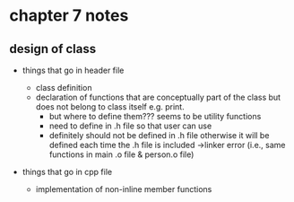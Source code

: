 # chapter 7 notes

## design of class
- things that go in header file
  - class definition
  - declaration of functions that are conceptually part of the class but does not belong to class itself e.g. print.
	- but where to define them??? seems to be utility functions
    - need to define in .h file so that user can use
    - definitely should not be defined in .h file otherwise it will be defined each time the .h file is included ->linker error (i.e., same functions in main .o file & person.o file)

- things that go in cpp file
  - implementation of non-inline member functions

